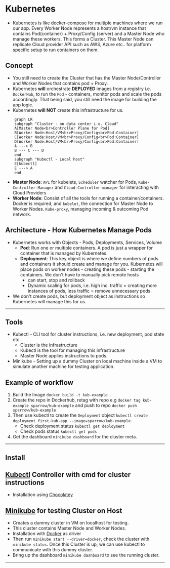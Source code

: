 # Kubernetes

- Kubernetes is like docker-compose for multiple machines where we run our app. Every Worker Node represents a host/vm instance that contains Pod(container) + Proxy/Config (server) and a Master Node who manage these workers. This forms a Cluster. This Master Node can replicate Cloud provider API such as AWS, Azure etc.. for platform specific setup to run containers on them.

## Concept

- You still need to create the Cluster that has the Master Node/Controller and Worker Nodes that contains pod + Proxy.
- Kubernetes **will** orchestrate **DEPLOYED** images from a registry i.e. `DockerHub`, to run the `Pod` - containers, monitor pods and scale the pods accordingly. That being said, you still need the image for building the app logic.
- Kubernetes **will NOT** create this infrastructure for us.

```mermaid
    graph LR
    subgraph "Cluster - on data center i.e. Cloud"
    A[Master Node<br>Controller Plane for Pod]
    B[Worker Node:Host/VM<br>Proxy/Config<br>Pod:Container]
    C[Worker Node:Host/VM<br>Proxy/Config<br>Pod:Container]
    D[Worker Node:Host/VM<br>Proxy/Config<br>Pod:Container]
    A ---> B
    B --- C --- D
    end
    subgraph "Kubectl - Local host"
    E[kubectl]
    E ---> A
    end
```

- **Master Node**: `API` for kubelets, `Scheduler` watcher for Pods, `Kube-Controller-Manager` and `Cloud-Controller-manager` for interacting with Cloud Providers
- **Worker Node**: Consist of all the tools for running a container/containers. Docker is required, and `kubelet`, the connection for Master Node to Worker Nodes. `Kube-proxy`, managing incoming & outcoming Pod network.

## Architecture - How Kubernetes Manage Pods

- Kubernetes works with Objects - Pods, Deployments, Services, Volume
  - **Pod**: Run one or multiple containers. A pod is just a wrapper for container that is managed by Kubernetes.
  - **Deployment**: This key object is where we define numbers of pods and containers it should create and manage for you. Kubernetes will place pods on worker nodes - creating these pods - starting the containers. We don't have to manually pick remote hosts
    - can start, stop and rollback
    - Dynamic scaling for pods, i.e. high inc. traffic = creating more instances of pods, less traffic = remove unnecessary pods.
- We don't create pods, but deployment object as instructions so Kubernetes will manage this for us.

---

## Tools

- Kubectl - CLI tool for cluster instructions, i.e. new deployment, pod state etc.
  - Cluster is the infrastructure
  - Kubectl is the tool for managing this infrastructure
  - Master Node applies instructions to pods.
- Minikube - Setting up a dummy Cluster on local machine inside a VM to simulate another machine for testing application.

## Example of workflow

1. Build the Image `docker build -t kub-example .`
2. Create the repo in Dockerhub, retag with repo e.g `docker tag kub-example sparrow/kub-example` and push to repo `docker push sparrow/kub-example`
3. Then use kubectl to create the `Deployment` object `kubectl create deployment first-kub-app --image=sparrow/kub-example`.
    - Check deployment status `kubectl get deployment`
    - Check pods status `kubectl get pods`
4. Get the dashboard `minikube dashboard` for the cluster meta.

---

## Install

## [Kubectl]("https://kubernetes.io/docs/tasks/tools/install-kubectl-windows/") Controller with cmd for cluster instructions

- Installation using [Chocolatey]("https://kubernetes.io/docs/tasks/tools/install-kubectl-windows/#install-nonstandard-package-tools")

## [Minikube]("https://minikube.sigs.k8s.io/docs/start/") for testing Cluster on Host

- Creates a dummy cluster in VM on localhost for testing.
- This cluster contains Master Node and Worker Nodes.
- Installation with [Docker]("https://minikube.sigs.k8s.io/docs/drivers/docker/") as driver
- Then run `minikube start --driver=docker`, check the cluster with `minikube status`. Once this Cluster is up, we can use kubectl to communicate with this dummy cluster.
- Bring up the dashboard `minikube dashboard` to see the running cluster.

---
